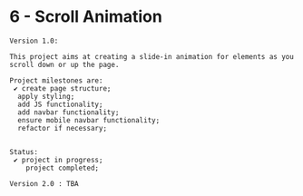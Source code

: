 # 6 - Scroll Animation

    Version 1.0:

    This project aims at creating a slide-in animation for elements as you scroll down or up the page.

    Project milestones are:
     ✔ create page structure;
      apply styling;
      add JS functionality;
      add navbar functionality;
      ensure mobile navbar functionality;
      refactor if necessary;


    Status:
     ✔ project in progress;
        project completed;

    Version 2.0 : TBA
